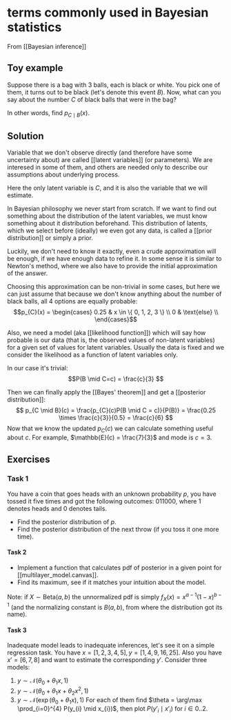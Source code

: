 # terms commonly used in Bayesian statistics

From [[Bayesian inference]]

## Toy example

Suppose there is a bag with 3 balls, each is black or white. You pick one of them, it turns out to be black (let's denote this event $B$). Now, what can you say about the number $C$ of black balls that were in the bag?

In other words, find $p_{C \mid B}(x)$.

## Solution

Variable that we don't observe directly (and therefore have some uncertainty about) are called [[latent variables]] (or parameters). We are interesed in some of them, and others are needed only to describe our assumptions about underlying process.

Here the only latent variable is $C$, and it is also the variable that we will estimate.


In Bayesian philosophy we never start from scratch. If we want to find out something about the distribution of the latent variables, we must know something about it distribution beforehand. This distribution of latents, which we select before (ideally) we even got any data, is called a [[prior distribution]] or simply a prior.

Luckily, we don't need to know it exactly, even a crude approximation will be enough, if we have enough data to refine it. In some sense it is similar to Newton's method, where we also have to provide the initial approximation of the answer.

Choosing this approximation can be non-trivial in some cases, but here we can just assume that because we don't know anything about the number of black balls, all 4 options are equally probable:
$$p_{C}(x) = \begin{cases}
0.25 & x \in \{ 0, 1, 2, 3 \} \\
0 & \text{else}  \\
\end{cases}$$


Also, we need a model (aka [[likelihood function]]) which will say how probable is our data (that is, the observed values of non-latent variables) for a given set of values for latent variables. Usually the data is fixed and we consider the likelihood as a function of latent variables only.

In our case it's trivial:
$$P(B \mid C=c) = \frac{c}{3} $$

Then we can finally apply the [[Bayes' theorem]] and get a [[posterior distribution]]:
$$ p_{C \mid B}(c) = \frac{p_{C}(c)P(B \mid C = c)}{P(B)} = \frac{0.25 \times \frac{c}{3}}{0.5} = \frac{c}{6} $$
Now that we know the updated $p_{C}(c)$ we can calculate something useful about $c$.
For example, $\mathbb{E}(c) = \frac{7}{3}$ and mode is $c = 3$. 

## Exercises

### Task 1
You have a coin that goes heads with an unknown probability $p$, you have tossed it five times and got the following outcomes: 011000, where 1 denotes heads and 0 denotes tails. 
- Find the posterior distribution of $p$. 
- Find the posterior distribution of the next throw (if you toss it one more time).

#### Task 2
- Implement a function that calculates pdf of posterior in a given point for [[multilayer_model.canvas]].
- Find its maximum, see if it matches your intuition about the model.

Note: if $X \sim \mathrm{Beta}(a, b)$ the unnormalized pdf is simply $f_{X}(x) = x^{a-1}(1-x)^{b-1}$ (and the normalizing constant is $B(a, b)$, from where the distribution got its name).

#### Task 3
Inadequate model leads to inadequate inferences, let's see it on a simple regression task.
You have $x = [1, 2, 3, 4, 5], y = [1, 4, 9, 16, 25]$. Also you have $x' = [6, 7, 8]$ and want to estimate the corresponding $y'$. Consider three models:
1. $y \sim \mathcal{N}(\theta_{0} + \theta_{1}x, 1)$
2. $y \sim \mathcal{N}(\theta_{0} + \theta_{1}x + \theta_{2}x^{2}, 1)$
3. $y \sim \mathcal{N}(\exp(\theta_{0} + \theta_{1}x), 1)$
For each of them find $\theta = \arg\max \prod_{i=0}^{4} P(y_{i} \mid x_{i})$, then plot $P(y'_{i} \mid x'_{i})$ for $i \in 0..2$.